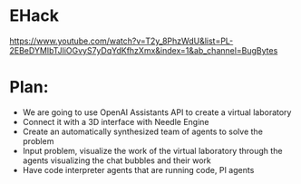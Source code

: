 # EHack
https://www.youtube.com/watch?v=T2y_8PhzWdU&list=PL-2EBeDYMIbTJliOGvyS7yDqYdKfhzXmx&index=1&ab_channel=BugBytes

# Plan:

- We are going to use OpenAI Assistants API to create a virtual laboratory
- Connect it with a 3D interface with Needle Engine
- Create an automatically synthesized team of agents to solve the problem
- Input problem, visualize the work of the virtual laboratory through the agents visualizing the chat bubbles and their work
- Have code interpreter agents that are running code, PI agents